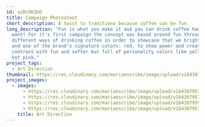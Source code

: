 ```yaml
---
id: ozDcOK3bO
title: Campaign Photoshoot
short_description: A twist to traditions because coffee can be fun.
long_description: "Fun is what you make it and you can drink coffee however you
  want! For it's first campaign the concept was based around fun through the
  different ways of drinking coffee in order to showcase that we bright colors
  and one of the brand's signature colors: red, to show power and create
  contrast with fun and softer but full of personality colors like yellow and
  hot pink."
project_tags:
  - Art Direction
thumbnail: https://res.cloudinary.com/mariaescribe/image/upload/v1643079578/CT.1.2_lyqtb5.jpg
project_images:
  - images:
      - https://res.cloudinary.com/mariaescribe/image/upload/v1643079578/CT.1.2_lyqtb5.jpg
      - https://res.cloudinary.com/mariaescribe/image/upload/v1643079579/CT.1.3_rt197i.jpg
      - https://res.cloudinary.com/mariaescribe/image/upload/v1643079596/CT.1.4_qrcgsi.jpg
      - https://res.cloudinary.com/mariaescribe/image/upload/v1643079578/CT.1.5_zyhhl1.jpg
    title: Art Direction
---
```

